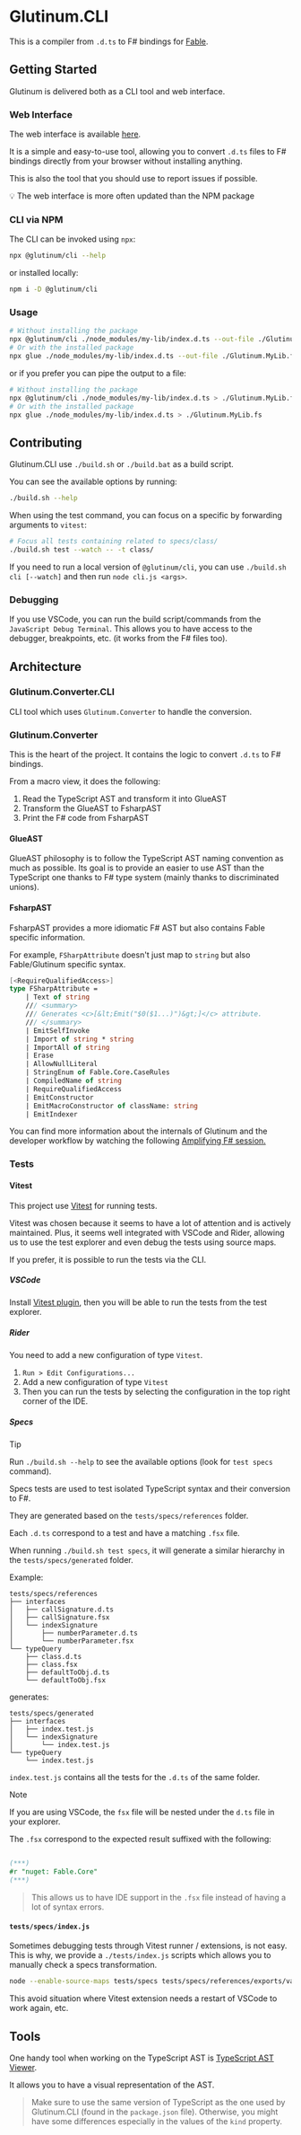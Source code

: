 # Glutinum.CLI

This is a compiler from `.d.ts` to F# bindings for [Fable](https://fable.io/).

## Getting Started

Glutinum is delivered both as a CLI tool and web interface.

### Web Interface

The web interface is available [here](https://glutinum.net/).

It is a simple and easy-to-use tool, allowing you to convert `.d.ts` files to F# bindings directly from your browser without installing anything.

This is also the tool that you should use to report issues if possible.

💡 The web interface is more often updated than the NPM package

### CLI via NPM

The CLI can be invoked using `npx`:

```bash
npx @glutinum/cli --help
```

or installed locally:

```bash
npm i -D @glutinum/cli
```

### Usage

```bash
# Without installing the package
npx @glutinum/cli ./node_modules/my-lib/index.d.ts --out-file ./Glutinum.MyLib.fs
# Or with the installed package
npx glue ./node_modules/my-lib/index.d.ts --out-file ./Glutinum.MyLib.fs
```

or if you prefer you can pipe the output to a file:

```bash
# Without installing the package
npx @glutinum/cli ./node_modules/my-lib/index.d.ts > ./Glutinum.MyLib.fs
# Or with the installed package
npx glue ./node_modules/my-lib/index.d.ts > ./Glutinum.MyLib.fs
```

## Contributing

Glutinum.CLI use `./build.sh` or `./build.bat` as a build script.

You can see the available options by running:

```bash
./build.sh --help
```

When using the test command, you can focus on a specific by forwarding arguments to `vitest`:

```bash
# Focus all tests containing related to specs/class/
./build.sh test --watch -- -t class/
```

If you need to run a local version of `@glutinum/cli`, you can use `./build.sh cli [--watch]` and then run `node cli.js <args>`.

### Debugging

If you use VSCode, you can run the build script/commands from the `JavaScript Debug Terminal`. This allows you to have access to the debugger, breakpoints, etc. (it works from the F# files too).

## Architecture

### Glutinum.Converter.CLI

CLI tool which uses `Glutinum.Converter` to handle the conversion.

### Glutinum.Converter

This is the heart of the project. It contains the logic to convert `.d.ts` to F# bindings.

From a macro view, it does the following:

1. Read the TypeScript AST and transform it into GlueAST
2. Transform the GlueAST to FsharpAST
3. Print the F# code from FsharpAST

#### GlueAST

GlueAST philosophy is to follow the TypeScript AST naming convention as much as possible. Its goal is to provide an easier to use AST than the TypeScript one thanks to F# type system (mainly thanks to discriminated unions).

#### FsharpAST

FsharpAST provides a more idiomatic F# AST but also contains Fable specific information.

For example, `FSharpAttribute` doesn't just map to `string` but also Fable/Glutinum specific syntax.

```fs
[<RequireQualifiedAccess>]
type FSharpAttribute =
    | Text of string
    /// <summary>
    /// Generates <c>[&lt;Emit("$0($1...)")&gt;]</c> attribute.
    /// </summary>
    | EmitSelfInvoke
    | Import of string * string
    | ImportAll of string
    | Erase
    | AllowNullLiteral
    | StringEnum of Fable.Core.CaseRules
    | CompiledName of string
    | RequireQualifiedAccess
    | EmitConstructor
    | EmitMacroConstructor of className: string
    | EmitIndexer
```

You can find more information about the internals of Glutinum and the developer workflow by watching the following [Amplifying F# session.](https://www.youtube.com/watch?v=Bq00D2xsa7Q)

### Tests

#### Vitest

This project use [Vitest](https://vitest.dev/) for running tests.

Vitest was chosen because it seems to have a lot of attention and is actively maintained. Plus, it seems well integrated with VSCode and Rider, allowing us to use the test explorer and even debug the tests using source maps.

If you prefer, it is possible to run the tests via the CLI.

##### VSCode

Install [Vitest plugin](https://marketplace.visualstudio.com/items?itemName=vitest.explorer), then you will be able to run the tests from the test explorer.

##### Rider

You need to add a new configuration of type `Vitest`.

1. `Run > Edit Configurations...`
2. Add a new configuration of type `Vitest`
3. Then you can run the tests by selecting the configuration in the top right corner of the IDE.

##### Specs

> [!TIP]
> Run `./build.sh --help` to see the available options (look for `test specs` command).

Specs tests are used to test isolated TypeScript syntax and their conversion to F#.

They are generated based on the `tests/specs/references` folder.

Each `.d.ts` correspond to a test and have a matching `.fsx` file.

When running `./build.sh test specs`, it will generate a similar hierarchy in the `tests/specs/generated` folder.

Example:

```text
tests/specs/references
├── interfaces
│   ├── callSignature.d.ts
│   ├── callSignature.fsx
│   └── indexSignature
│       ├── numberParameter.d.ts
│       └── numberParameter.fsx
└── typeQuery
    ├── class.d.ts
    ├── class.fsx
    ├── defaultToObj.d.ts
    └── defaultToObj.fsx
```

generates:

```text
tests/specs/generated
├── interfaces
│   ├── index.test.js
│   └── indexSignature
│       └── index.test.js
└── typeQuery
    └── index.test.js
```

`index.test.js` contains all the tests for the `.d.ts` of the same folder.

> [!NOTE]
> If you are using VSCode, the `fsx` file will be nested under the `d.ts` file in your explorer.

The `.fsx` correspond to the expected result suffixed with the following:

```fs

(***)
#r "nuget: Fable.Core"
(***)

```

> This allows us to have IDE support in the `.fsx` file instead of having a lot of syntax errors.

#### `tests/specs/index.js`

Sometimes debugging tests through Vitest runner / extensions, is not easy. This is why, we provide a `./tests/index.js` scripts which allows you to manually check a specs transformation.

```bash
node --enable-source-maps tests/specs tests/specs/references/exports/variable.d.ts
```

This avoid situation where Vitest extension needs a restart of VSCode to work again, etc.

## Tools

One handy tool when working on the TypeScript AST is [TypeScript AST Viewer](https://ts-ast-viewer.com/).

It allows you to have a visual representation of the AST.

> Make sure to use the same version of TypeScript as the one used by Glutinum.CLI (found in the `package.json` file). Otherwise, you might have some differences especially in the values of the `kind` property.
